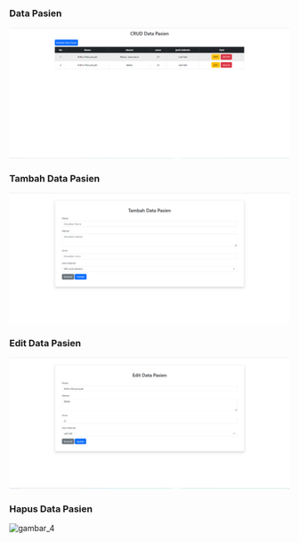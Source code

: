 ### Data Pasien

![gambar_1](./image/gambar_1.png)

### Tambah Data Pasien

![gambar_2](./image/gambar_2.png)

### Edit Data Pasien

![gambar_3](./image/gambar_3.png)

### Hapus Data Pasien

![gambar_4](./image/gambar_4)
